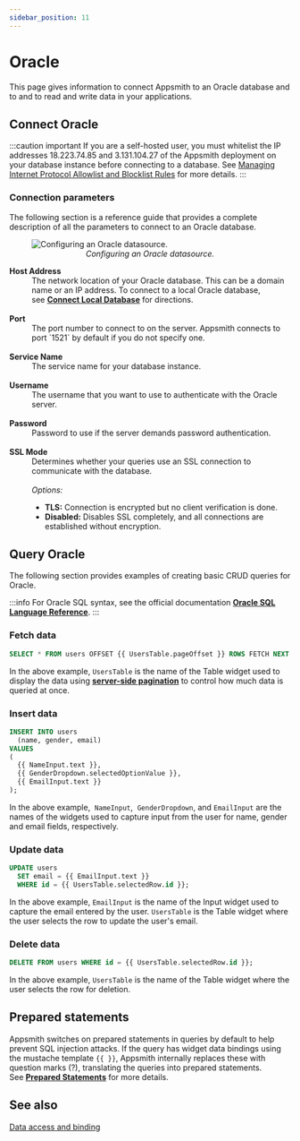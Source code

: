 ```yaml
---
sidebar_position: 11
---
```


# Oracle

This page gives information to connect Appsmith to an Oracle database and to and to read and write data in your applications.

## Connect Oracle

:::caution important
If you are a self-hosted user, you must whitelist the IP addresses 18.223.74.85 and 3.131.104.27 of the Appsmith deployment on your database instance before connecting to a database. See [Managing Internet Protocol Allowlist and Blocklist Rules](https://docs.oracle.com/en/cloud/get-started/subscriptions-cloud/mmocs/managing-internet-protocol-whitelist-and-blacklist-rules.html) for more details.
:::

### Connection parameters

The following section is a reference guide that provides a complete description of all the parameters to connect to an Oracle database.

<figure>
  <img src="/img/oracle-datasource-config.png" style={{width: "100%", height: "auto"}} alt="Configuring an Oracle datasource." />
  <figcaption align="center"><i>Configuring an Oracle datasource.</i></figcaption>
</figure>

<dl>
  <dt><b>Host Address</b></dt>
  <dd>The network location of your Oracle database. This can be a domain name or an IP address. To connect to a local Oracle database, see <a href="/data/how-to-guides/how-to-work-with-local-apis-on-appsmith"><b>Connect Local Database</b></a> for directions. </dd><br />

  <dt><b>Port</b></dt>
  <dd>The port number to connect to on the server. Appsmith connects to port `1521` by default if you do not specify one.</dd><br />

  <dt><b>Service Name</b></dt>
  <dd>The service name for your database instance. </dd><br />

  <dt><b>Username</b></dt>
  <dd>The username that you want to use to authenticate with the Oracle server.</dd><br />

  <dt><b>Password</b></dt>
  <dd>Password to use if the server demands password authentication.</dd><br />

  <dt><b>SSL Mode</b></dt>
  <dd>Determines whether your queries use an SSL connection to communicate with the database.</dd><br />
  <dd><i>Options:</i>
    <ul>
      <li><b>TLS:</b> Connection is encrypted but no client verification is done.</li>
      <li><b>Disabled:</b> Disables SSL completely, and all connections are established without encryption.</li>
    </ul>
  </dd>
</dl>

## Query Oracle

The following section provides examples of creating basic CRUD queries for Oracle.

:::info
For Oracle SQL syntax, see the official documentation [**Oracle SQL Language Reference**](https://docs.oracle.com/en/database/oracle/oracle-database/21/sqlrf/Basic-Elements-of-Oracle-SQL.html#GUID-41D065C3-3449-4DAE-B2D8-4DF256FFC88A).
:::

### Fetch data

```sql
SELECT * FROM users OFFSET {{ UsersTable.pageOffset }} ROWS FETCH NEXT {{ UsersTable.pageSize }} ROWS ONLY;
```

In the above example, `UsersTable` is the name of the Table widget used to display the data using [**server-side pagination**](/reference/widgets/table#server-side-pagination) to control how much data is queried at once.

### Insert data

```sql
INSERT INTO users
  (name, gender, email)
VALUES
(
  {{ NameInput.text }},
  {{ GenderDropdown.selectedOptionValue }},
  {{ EmailInput.text }}
);
```

In the above example,  `NameInput`,  `GenderDropdown`,  and `EmailInput` are the names of the widgets used to capture input from the user for name, gender and email fields, respectively.

### Update data

```sql
UPDATE users
  SET email = {{ EmailInput.text }}
  WHERE id = {{ UsersTable.selectedRow.id }};
```

In the above example, `EmailInput` is the name of the Input widget used to capture the email entered by the user. `UsersTable` is the Table widget where the user selects the row to update the user's email.

### Delete data

```sql
DELETE FROM users WHERE id = {{ UsersTable.selectedRow.id }};
```

In the above example, `UsersTable` is the name of the Table widget where the user selects the row for deletion.

## Prepared statements

Appsmith switches on prepared statements in queries by default to help prevent SQL injection attacks. If the query has widget data bindings using the mustache template `{{ }}`, Appsmith internally replaces these with question marks (?), translating the queries into prepared statements. See [**Prepared Statements**](/data/concepts/how-to-use-prepared-statements) for more details.

## See also

[Data access and binding](/core-concepts/data-access-and-binding)

